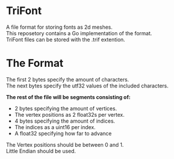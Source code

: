 # TriFont
A file format for storing fonts as 2d meshes.  
This reposetory contains a Go implementation of the format.  
TriFont files can be stored with the .trif extention.  
# The Format
The first 2 bytes specify the amount of characters.  
The next bytes specify the utf32 values of the included characters.  

**The rest of the file will be segments consisting of:**  
- 2 bytes specifying the amount of vertices.
- The vertex positions as 2 float32s per vertex.  
- 4 bytes specifying the amount of indices.  
- The indices as a uint16 per index.
- A float32 specifying how far to advance

The Vertex positions should be between 0 and 1.  
Little Endian should be used.  